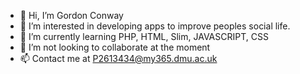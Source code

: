 - 👋 Hi, I’m Gordon Conway
- 👀 I’m interested in developing apps to improve peoples social life.
- 🌱 I’m currently learning PHP, HTML, Slim, JAVASCRIPT, CSS 
- 💞️ I’m not looking to collaborate at the moment 
- 📫 Contact me at P2613434@my365.dmu.ac.uk

